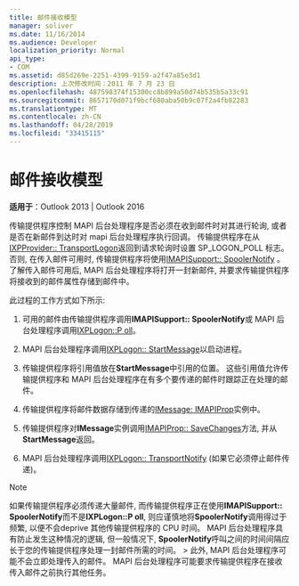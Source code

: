 ```yaml
---
title: 邮件接收模型
manager: soliver
ms.date: 11/16/2014
ms.audience: Developer
localization_priority: Normal
api_type:
- COM
ms.assetid: d85d269e-2251-4399-9159-a2f47a85e3d1
description: 上次修改时间：2011 年 7 月 23 日
ms.openlocfilehash: 487598374f15300cc8b899a50d74b535b5a33c91
ms.sourcegitcommit: 8657170d071f9bcf680aba50b9c07f2a4fb82283
ms.translationtype: MT
ms.contentlocale: zh-CN
ms.lasthandoff: 04/28/2019
ms.locfileid: "33415115"
---
```

# <a name="message-reception-model"></a>邮件接收模型

  
  
**适用于**：Outlook 2013 | Outlook 2016 
  
传输提供程序控制 MAPI 后台处理程序是否必须在收到邮件时对其进行轮询, 或者是否在新邮件到达时对 mapi 后台处理程序执行回调。 传输提供程序在从[IXPProvider:: TransportLogon](ixpprovider-transportlogon.md)返回到请求轮询时设置 SP_LOGON_POLL 标志。 否则, 在传入邮件可用时, 传输提供程序将使用[IMAPISupport:: SpoolerNotify](imapisupport-spoolernotify.md) 。 了解传入邮件可用后, MAPI 后台处理程序将打开一封新邮件, 并要求传输提供程序将接收到的邮件属性存储到邮件中。 
  
此过程的工作方式如下所示:
  
1. 可用的邮件由传输提供程序调用**IMAPISupport:: SpoolerNotify**或 MAPI 后台处理程序调用[IXPLogon::P oll](ixplogon-poll.md)。
    
2. MAPI 后台处理程序调用[IXPLogon:: StartMessage](ixplogon-startmessage.md)以启动进程。 
    
3. 传输提供程序将引用值放在**StartMessage**中引用的位置。 这些引用值允许传输提供程序和 MAPI 后台处理程序在有多个要传递的邮件时跟踪正在处理的邮件。
    
4. 传输提供程序将邮件数据存储到传递的[IMessage: IMAPIProp](imessageimapiprop.md)实例中。 
    
5. 传输提供程序对**IMessage**实例调用[IMAPIProp:: SaveChanges](imapiprop-savechanges.md)方法, 并从**StartMessage**返回。
    
6. MAPI 后台处理程序调用[IXPLogon:: TransportNotify](ixplogon-transportnotify.md) (如果它必须停止邮件传递)。 
    
> [!NOTE]
> 如果传输提供程序必须传递大量邮件, 而传输提供程序正在使用**IMAPISupport:: SpoolerNotify**而不是**IXPLogon::P oll**, 则应谨慎地将**SpoolerNotify**调用得过于频繁, 以便不会deprive 其他传输提供程序的 CPU 时间。 MAPI 后台处理程序具有防止发生这种情况的逻辑, 但一般情况下, **SpoolerNotify**呼叫之间的时间间隔应长于您的传输提供程序处理一封邮件所需的时间。 > 此外, MAPI 后台处理程序可能不会立即处理传入的邮件。 MAPI 后台处理程序可能要求传输提供程序在接收传入邮件之前执行其他任务。 
  

